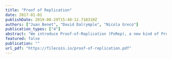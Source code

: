 ```yaml
---
title: "Proof of Replication"
date: 2017-01-01
publishDate: 2019-08-29T15:40:12.718310Z
authors: ["Juan Benet", "David Dalrymple", "Nicola Greco"]
publication_types: ["4"]
abstract: "We introduce Proof-of-Replication (PoRep), a new kind of Proof-of-Storage, that can be used to prove that some data D has been replicated to its own uniquely dedicated physical storage. Enforcing unique physical copies enables a verifier to check that a prover is not deduplicating multiple copies of D into the same storage space. This construction is particularly useful in Cloud Computing and Decentralized Storage Networks, which must be transparently verifiable, resistant to Sybil attacks, and unfriendly to outsourcing. This work (a) reviews Proofs-of-Storage and motivates use cases; (b) defines the novel Proofs-of-Replication, which can be publicly verifiable, transparent, authenticated, and time-bounded ; (c) shows how to chain Proofs-of-Replication to establish useful Proofs-of-Spacetime. Work in Progress. This is a work in progress Technical Report from Protocol Labs. Active research is under way, and new versions of this paper will appear. For comments and suggestions, contact us at research@filecoin.io 1 Motivation and Background on Proofs-of-Storage This section provides backgrounds and classifications of different Proofs-of-Storage and related proofs, and motivates the need for Proofs-of-Replication. Throughout this section, we explain the distinction between different proofs using a prover, P, that is attempting to convince a verifier, V, that P is storing some data, D. V issues a challenge, c, to P who answers it with a corresponding proof $π$ c , according to the scheme in question. Proof schemes vary in their properties, their utility, and in whether D is useful outside the protocol or is a random string with no external utility."
featured: false
publication: ""
url_pdf: "https://filecoin.io/proof-of-replication.pdf"
---
```


